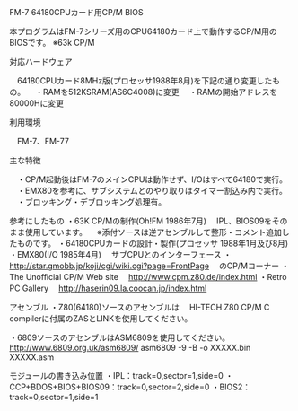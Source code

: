 FM-7 64180CPUカード用CP/M BIOS

本プログラムはFM-7シリーズ用のCPU64180カード上で動作するCP/M用のBIOSです。
※63k CP/M

対応ハードウェア

　64180CPUカード8MHz版(プロセッサ1988年8月)を下記の通り変更したもの。
　・RAMを512KSRAM(AS6C4008)に変更
　・RAMの開始アドレスを80000Hに変更

利用環境

　FM-7、FM-77

主な特徴

　・CP/M起動後はFM-7のメインCPUは動作せず、I/Oはすべて64180で実行。
　・EMX80を参考に、サブシステムとのやり取りはタイマー割込み内で実行。
　・ブロッキング・デブロッキング処理有。

参考にしたもの
・63K CP/Mの制作(Oh!FM 1986年7月)
　IPL、BIOS09をそのまま使用しています。
　※添付ソースは逆アセンブルして整形・コメント追加したものです。
・64180CPUカードの設計・製作(プロセッサ 1988年1月及び8月)
・EMX80(I/O 1985年4月)
　サブCPUとのインターフェース
・http://star.gmobb.jp/koji/cgi/wiki.cgi?page=FrontPage
　のCP/Mコーナー
・The Unofficial CP/M Web site
　http://www.cpm.z80.de/index.html
・Retro PC Gallery
　http://haserin09.la.coocan.jp/index.html


アセンブル
・Z80(64180)ソースのアセンブルは
　HI-TECH Z80 CP/M C compilerに付属のZASとLINKを使用してください。

・6809ソースのアセンブルはASM6809を使用してください。
 http://www.6809.org.uk/asm6809/
 asm6809 -9 -B -o XXXXX.bin XXXXX.asm

モジュールの書き込み位置
・IPL：track=0,sector=1,side=0
・CCP+BDOS+BIOS+BIOS09：track=0,sector=2,side=0
・BIOS2：track=0,sector=1,side=1

